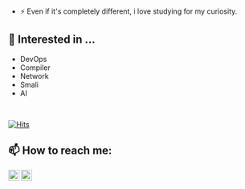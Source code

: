 [facebook]: https://www.facebook.com/hc9904
[instagram]: https://www.instagram.com/anoldstory_
<!-- 

# ✨ Hello! I'm HyeongChang. 👋
<!--- 🔭 I’m currently working on Korean Army!-->
- ⚡ Even if it's completely different, i love studying for my curiosity.


## 📕 Interested in ...
- DevOps
- Compiler
- Network
- Smali
- AI

<br/>

[![Hits](https://hits.seeyoufarm.com/api/count/incr/badge.svg?url=https%3A%2F%2Fgithub.com%2FAnOldStory)](https://hits.seeyoufarm.com)

## 📫 How to reach me:
[<img align="left" alt="AnOldStory | facebook" width="22px" src="https://cdn.jsdelivr.net/npm/simple-icons@3.4.0/icons/facebook.svg" />][facebook]
[<img align="left" alt="AnOldStory | instagram" width="22px" src="https://cdn.jsdelivr.net/npm/simple-icons@v3/icons/instagram.svg" />][instagram]


<!--
**AnOldStory/AnOldStory** is a ✨ _special_ ✨ repository because its `README.md` (this file) appears on your GitHub profile.

Here are some ideas to get you started:

- 🔭 I’m currently working on ...
- 🌱 I’m currently learning ...
- 👯 I’m looking to collaborate on ...
- 🤔 I’m looking for help with ...
- 💬 Ask me about ...
- 📫 How to reach me: ...
- 😄 Pronouns: ...
- ⚡ Fun fact: ...
-->


